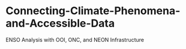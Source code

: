 # Connecting-Climate-Phenomena-and-Accessible-Data
ENSO Analysis with OOI, ONC, and NEON Infrastructure
